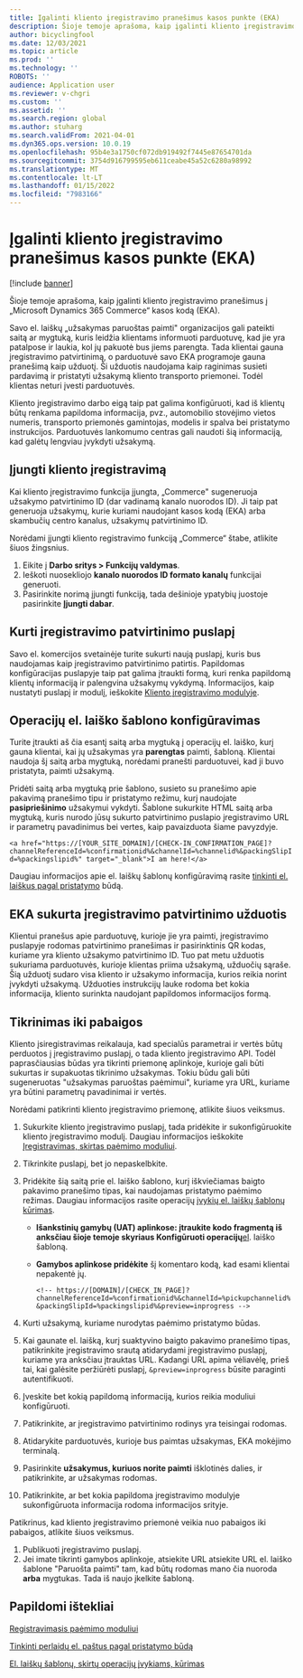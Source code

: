 ```yaml
---
title: Įgalinti kliento įregistravimo pranešimus kasos punkte (EKA)
description: Šioje temoje aprašoma, kaip įgalinti kliento įregistravimo pranešimus į „Microsoft Dynamics 365 Commerce“ kasos kodą (EKA).
author: bicyclingfool
ms.date: 12/03/2021
ms.topic: article
ms.prod: ''
ms.technology: ''
ROBOTS: ''
audience: Application user
ms.reviewer: v-chgri
ms.custom: ''
ms.assetid: ''
ms.search.region: global
ms.author: stuharg
ms.search.validFrom: 2021-04-01
ms.dyn365.ops.version: 10.0.19
ms.openlocfilehash: 95b4e3a1750cf072db919492f7445e87654701da
ms.sourcegitcommit: 3754d916799595eb611ceabe45a52c6280a98992
ms.translationtype: MT
ms.contentlocale: lt-LT
ms.lasthandoff: 01/15/2022
ms.locfileid: "7983166"
---
```

# <a name="enable-customer-check-in-notifications-in-point-of-sale-pos"></a>Įgalinti kliento įregistravimo pranešimus kasos punkte (EKA)

[!include [banner](includes/banner.md)]

Šioje temoje aprašoma, kaip įgalinti kliento įregistravimo pranešimus į „Microsoft Dynamics 365 Commerce“ kasos kodą (EKA).

Savo el. laiškų „užsakymas paruoštas paimti" organizacijos gali pateikti saitą ar mygtuką, kuris leidžia klientams informuoti parduotuvę, kad jie yra patalpose ir laukia, kol jų pakuotė bus jiems parengta. Tada klientai gauna įregistravimo patvirtinimą, o parduotuvė savo EKA programoje gauna pranešimą kaip užduotį. Ši užduotis naudojama kaip raginimas susieti pardavimą ir pristatyti užsakymą kliento transporto priemonei. Todėl klientas neturi įvesti parduotuvės.

Kliento įregistravimo darbo eigą taip pat galima konfigūruoti, kad iš klientų būtų renkama papildoma informacija, pvz., automobilio stovėjimo vietos numeris, transporto priemonės gamintojas, modelis ir spalva bei pristatymo instrukcijos. Parduotuvės lankomumo centras gali naudoti šią informaciją, kad galėtų lengviau įvykdyti užsakymą.

## <a name="enable-customer-check-in"></a>Įjungti kliento įregistravimą

Kai kliento įregistravimo funkcija įjungta, „Commerce" sugeneruoja užsakymo patvirtinimo ID (dar vadinamą kanalo nuorodos ID). Ji taip pat generuoja užsakymų, kurie kuriami naudojant kasos kodą (EKA) arba skambučių centro kanalus, užsakymų patvirtinimo ID. 

Norėdami įjungti kliento registravimo funkciją „Commerce“ štabe, atlikite šiuos žingsnius.

1. Eikite į **Darbo sritys \> Funkcijų valdymas**.
2. Ieškoti nuosekliojo **kanalo nuorodos ID formato kanalų** funkcijai generuoti. 
3. Pasirinkite norimą įjungti funkciją, tada dešinioje ypatybių juostoje pasirinkite **Įjungti dabar**. 

## <a name="create-a-check-in-confirmation-page"></a>Kurti įregistravimo patvirtinimo puslapį

Savo el. komercijos svetainėje turite sukurti naują puslapį, kuris bus naudojamas kaip įregistravimo patvirtinimo patirtis. Papildomas konfigūracijas puslapyje taip pat galima įtraukti formą, kuri renka papildomą klientų informaciją ir palengvina užsakymų vykdymą. Informacijos, kaip nustatyti puslapį ir modulį, ieškokite [Kliento įregistravimo modulyje](check-in-pickup-module.md).

## <a name="configure-the-transactional-email-template"></a>Operacijų el. laiško šablono konfigūravimas

Turite įtraukti aš čia esantį saitą arba mygtuką į operacijų el. laiško, kurį gauna klientai, kai jų užsakymas yra **parengtas** paimti, šabloną. Klientai naudoja šį saitą arba mygtuką, norėdami pranešti parduotuvei, kad ji buvo pristatyta, paimti užsakymą. 

Pridėti saitą arba mygtuką prie šablono, susieto su pranešimo apie pakavimą pranešimo tipu ir pristatymo režimu, kurį naudojate **pasipriešinimo** užsakymui vykdyti. Šablone sukurkite HTML saitą arba mygtuką, kuris nurodo jūsų sukurto patvirtinimo puslapio įregistravimo URL ir parametrų pavadinimus bei vertes, kaip pavaizduota šiame pavyzdyje.

`<a href="https://[YOUR_SITE_DOMAIN]/[CHECK-IN_CONFIRMATION_PAGE]?channelReferenceId=%confirmationid%&channelId=%channelid%&packingSlipId=%packingslipid%" target="_blank">I am here!</a>`

Daugiau informacijos apie el. laiškų šablonų konfigūravimą rasite [tinkinti el. laiškus pagal pristatymo](customize-email-delivery-mode.md) būdą. 

## <a name="a-check-in-confirmation-task-is-created-in-pos"></a>EKA sukurta įregistravimo patvirtinimo užduotis

Klientui pranešus apie parduotuvę, kurioje jie yra paimti, įregistravimo puslapyje rodomas patvirtinimo pranešimas ir pasirinktinis QR kodas, kuriame yra kliento užsakymo patvirtinimo ID. Tuo pat metu užduotis sukuriama parduotuvės, kurioje klientas priima užsakymą, užduočių sąraše. Šią užduotį sudaro visa kliento ir užsakymo informacija, kurios reikia norint įvykdyti užsakymą. Užduoties instrukcijų lauke rodoma bet kokia informacija, kliento surinkta naudojant papildomos informacijos formą.

## <a name="end-to-end-testing"></a>Tikrinimas iki pabaigos

Kliento įsiregistravimas reikalauja, kad specialūs parametrai ir vertės būtų perduotos į įregistravimo puslapį, o tada kliento įregistravimo API. Todėl paprasčiausias būdas yra tikrinti priemonę aplinkoje, kurioje gali būti sukurtas ir supakuotas tikrinimo užsakymas. Tokiu būdu gali būti sugeneruotas "užsakymas paruoštas paėmimui", kuriame yra URL, kuriame yra būtini parametrų pavadinimai ir vertės.

Norėdami patikrinti kliento įregistravimo priemonę, atlikite šiuos veiksmus.

1. Sukurkite kliento įregistravimo puslapį, tada pridėkite ir sukonfigūruokite kliento įregistravimo modulį. Daugiau informacijos ieškokite [Įregistravimas, skirtas paėmimo moduliui](check-in-pickup-module.md). 
1. Tikrinkite puslapį, bet jo nepaskelbkite.
1. Pridėkite šią saitą prie el. laiško šablono, kurį iškviečiamas baigto pakavimo pranešimo tipas, kai naudojamas pristatymo paėmimo režimas. Daugiau informacijos rasite operacijų [įvykių el. laiškų šablonų kūrimas](email-templates-transactions.md).

    - **Išankstinių gamybų (UAT) aplinkose: įtraukite kodo fragmentą iš anksčiau šioje temoje skyriaus Konfigūruoti operacijų**[el](#configure-the-transactional-email-template). laiško šabloną.
    - **Gamybos aplinkose pridėkite** šį komentaro kodą, kad esami klientai nepakentė jų.

        `<!-- https://[DOMAIN]/[CHECK_IN_PAGE]?channelReferenceId=%confirmationid%&channelId=%pickupchannelid%&packingSlipId=%packingslipid%&preview=inprogress -->`

1. Kurti užsakymą, kuriame nurodytas paėmimo pristatymo būdas.
1. Kai gaunate el. laišką, kurį suaktyvino baigto pakavimo pranešimo tipas, patikrinkite įregistravimo srautą atidarydami įregistravimo puslapį, kuriame yra anksčiau įtrauktas URL. Kadangi URL apima vėliavėlę, prieš tai, kai galėsite peržiūrėti puslapį, `&preview=inprogress` būsite paraginti autentifikuoti.
1. Įveskite bet kokią papildomą informaciją, kurios reikia moduliui konfigūruoti.
1. Patikrinkite, ar įregistravimo patvirtinimo rodinys yra teisingai rodomas.
1. Atidarykite parduotuvės, kurioje bus paimtas užsakymas, EKA mokėjimo terminalą.
1. Pasirinkite **užsakymus, kuriuos norite paimti** išklotinės dalies, ir patikrinkite, ar užsakymas rodomas.
1. Patikrinkite, ar bet kokia papildoma įregistravimo modulyje sukonfigūruota informacija rodoma informacijos srityje.

Patikrinus, kad kliento įregistravimo priemonė veikia nuo pabaigos iki pabaigos, atlikite šiuos veiksmus.

1. Publikuoti įregistravimo puslapį.
1. Jei imate tikrinti gamybos aplinkoje, atsiekite URL atsiekite URL el. laiško šablone "Paruošta paimti" tam, kad būtų rodomas mano čia nuoroda **arba** mygtukas. Tada iš naujo įkelkite šabloną.

## <a name="additional-resources"></a>Papildomi ištekliai

[Registravimasis paėmimo moduliui](check-in-pickup-module.md)

[Tinkinti perlaidų el. paštus pagal pristatymo būdą](customize-email-delivery-mode.md)

[El. laiškų šablonų, skirtų operacijų įvykiams, kūrimas](email-templates-transactions.md)
